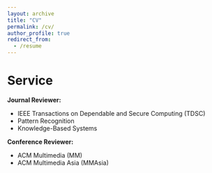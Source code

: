 ```yaml
---
layout: archive
title: "CV"
permalink: /cv/
author_profile: true
redirect_from:
  - /resume
---
```


Service
======
**Journal Reviewer:**

- IEEE Transactions on Dependable and Secure Computing (TDSC)
- Pattern Recognition
- Knowledge-Based Systems

**Conference Reviewer:**

- ACM Multimedia (MM)
- ACM Multimedia Asia (MMAsia)
